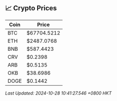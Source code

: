 ## 📈 Crypto Prices

| Coin | Price |
| ---- | ----- |
| BTC | $67704.5212 |
| ETH | $2487.0768 |
| BNB | $587.4423 |
| CRV | $0.2398 |
| ARB | $0.5135 |
| OKB | $38.6986 |
| DOGE | $0.1442 |

_Last Updated: 2024-10-28 10:41:27.546 +0800 HKT_